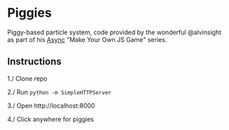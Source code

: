 # Piggies

Piggy-based particle system, code provided by the wonderful @alvinsight as part of his [Async](https://asyncjs.com) "Make Your Own JS Game" series.

## Instructions

1./ Clone repo

2./ Run `python -m SimpleHTTPServer`

3./ Open http://localhost:8000

4./ Click anywhere for piggies
